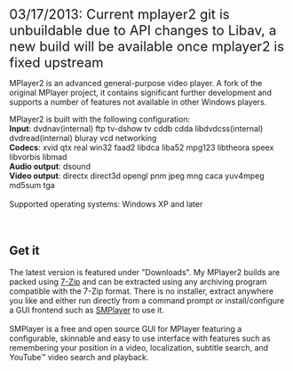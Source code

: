 <font size='5'>03/17/2013: Current mplayer2 git is unbuildable due to API changes to Libav, a new build will be available once mplayer2 is fixed upstream</font>

MPlayer2 is an advanced general-purpose video player. A fork of the original MPlayer project, it contains significant further development and supports a number of features not available in other Windows players.

MPlayer2 is built with the following configuration:<br>
<b>Input</b>: dvdnav(internal) ftp tv-dshow tv cddb cdda libdvdcss(internal) dvdread(internal) bluray vcd networking<br>
<b>Codecs</b>: xvid qtx real win32 faad2 libdca liba52 mpg123 libtheora speex libvorbis libmad<br>
<b>Audio output</b>: dsound<br>
<b>Video output</b>: directx direct3d opengl pnm jpeg mng caca yuv4mpeg md5sum tga<br>
<br>
Supported operating systems: Windows XP and later<br>
<br>
<br>
<h2>Get it</h2>
The latest version is featured under "Downloads". My MPlayer2 builds are packed using <a href='http://www.7-zip.org'>7-Zip</a> and can be extracted using any archiving program compatible with the 7-Zip format. There is no installer, extract anywhere you like and either run directly from a command prompt or install/configure a GUI frontend such as <a href='http://smplayer.sourceforge.net'>SMPlayer</a> to use it.<br>
<br>
SMPlayer is a free and open source GUI for MPlayer featuring a configurable, skinnable and easy to use interface with features such as remembering your position in a video, localization, subtitle search, and YouTube™ video search and playback.